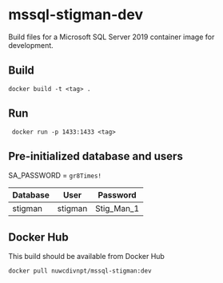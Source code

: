 # mssql-stigman-dev
Build files for a Microsoft SQL Server 2019 container image for development.

## Build

`docker build -t <tag> .`

## Run

` docker run -p 1433:1433 <tag>`

## Pre-initialized database and users

SA_PASSWORD = `gr8Times!`

|Database|User|Password|
|---|---|---|
|stigman|stigman|Stig_Man_1|

## Docker Hub

This build should be available from Docker Hub

`docker pull nuwcdivnpt/mssql-stigman:dev`
